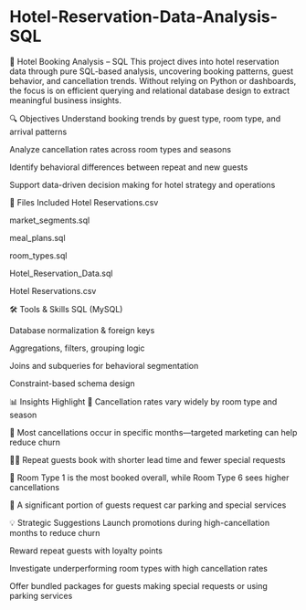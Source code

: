 # Hotel-Reservation-Data-Analysis-SQL
🏨 Hotel Booking Analysis – SQL 
This project dives into hotel reservation data through pure SQL-based analysis, uncovering booking patterns, guest behavior, and cancellation trends. Without relying on Python or dashboards, the focus is on efficient querying and relational database design to extract meaningful business insights.

🔍 Objectives
Understand booking trends by guest type, room type, and arrival patterns

Analyze cancellation rates across room types and seasons

Identify behavioral differences between repeat and new guests

Support data-driven decision making for hotel strategy and operations

📁 Files Included
Hotel Reservations.csv

market_segments.sql 

meal_plans.sql

room_types.sql

Hotel_Reservation_Data.sql

Hotel Reservations.csv

🛠️ Tools & Skills
SQL (MySQL)

Database normalization & foreign keys

Aggregations, filters, grouping logic

Joins and subqueries for behavioral segmentation

Constraint-based schema design

📊 Insights Highlight
🔄 Cancellation rates vary widely by room type and season

📅 Most cancellations occur in specific months—targeted marketing can help reduce churn

🧍‍♂️ Repeat guests book with shorter lead time and fewer special requests

🛌 Room Type 1 is the most booked overall, while Room Type 6 sees higher cancellations

🚗 A significant portion of guests request car parking and special services

💡 Strategic Suggestions
Launch promotions during high-cancellation months to reduce churn

Reward repeat guests with loyalty points 

Investigate underperforming room types with high cancellation rates

Offer bundled packages for guests making special requests or using parking services
